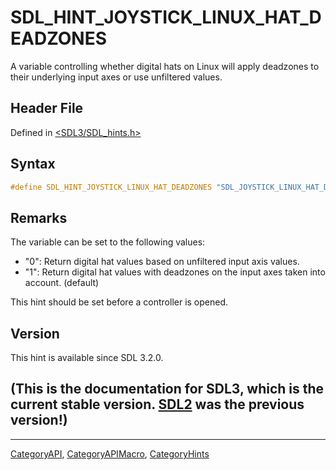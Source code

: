# SDL_HINT_JOYSTICK_LINUX_HAT_DEADZONES

A variable controlling whether digital hats on Linux will apply deadzones to their underlying input axes or use unfiltered values.

## Header File

Defined in [<SDL3/SDL_hints.h>](https://github.com/libsdl-org/SDL/blob/main/include/SDL3/SDL_hints.h)

## Syntax

```c
#define SDL_HINT_JOYSTICK_LINUX_HAT_DEADZONES "SDL_JOYSTICK_LINUX_HAT_DEADZONES"
```

## Remarks

The variable can be set to the following values:

- "0": Return digital hat values based on unfiltered input axis values.
- "1": Return digital hat values with deadzones on the input axes taken
  into account. (default)

This hint should be set before a controller is opened.

## Version

This hint is available since SDL 3.2.0.

## (This is the documentation for SDL3, which is the current stable version. [SDL2](https://wiki.libsdl.org/SDL2/) was the previous version!)



----
[CategoryAPI](CategoryAPI), [CategoryAPIMacro](CategoryAPIMacro), [CategoryHints](CategoryHints)

